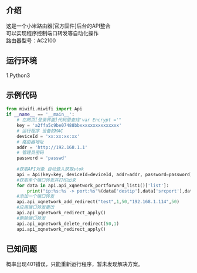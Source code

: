 ## 介绍
这是一个小米路由器[官方固件]后台的API整合  
可以实现程序控制端口转发等自动化操作  
路由器型号：AC2100  
##  运行环境
1.Python3
## 示例代码
```python
from miwifi.miwifi import Api
if __name__ == '__main__':
    # 在网页[登录界面]代码里查找'var Encrypt ='"
    key = 'a2ffa5c9be07488bbxxxxxxxxxxxxxxx'
    # 运行程序 设备的MAC
    deviceId = 'xx:xx:xx:xx'
    # 路由器地址
    addr = 'http://192.168.1.1'
    # 管理员密码
    password = 'passwd'
	
    #获取API对象 自动登入获取stok
    api = Api(key=key, deviceId=deviceId, addr=addr, password=password)
    #获取单个端口转发并打印出来
    for data in api.api_xqnetwork_portforward_list1()['list']:
        print("ip:%s:%s -> port:%s"%(data['destip'],data['srcport'],data['destport']))
    #添加一个端口转发
    api.api_xqnetwork_add_redirect("test",1,50,"192.168.1.114",50)
    #应用端口转发更改
    api.api_xqnetwork_redirect_apply()
    #删除端口转发
    api.api_xqnetwork_delete_redirect(50,1)
    api.api_xqnetwork_redirect_apply()
```
## 已知问题
概率出现401错误，只能重新运行程序，暂未发现解决方案。